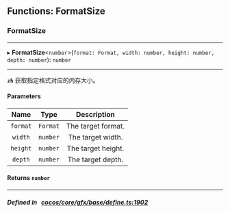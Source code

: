 ## Functions: FormatSize

### FormatSize


___
▸ **FormatSize**<`number`\>(`format: Format, width: number, height: number, depth: number`): `number`
___


**`zh`** 获取指定格式对应的内存大小。



#### Parameters

| Name | Type | Description |
| :------: | :------: | :------: |
| `format` | `Format` | The target format.  |
| `width` | `number` | The target width.  |
| `height` | `number` | The target height.  |
| `depth` | `number` | The target depth.  |

#### Returns `number` 
___


##### Defined in &nbsp;   [cocos/core/gfx/base/define.ts:1902](https://github.com/cocos-creator/engine/blob/c7bf6b8a9/cocos/core/gfx/base/define.ts#L1902)&nbsp;
